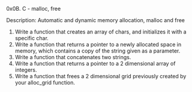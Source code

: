 0x0B. C - malloc, free

Description: Automatic and dynamic memory allocation, malloc and free

1. Write a function that creates an array of chars, and initializes it with a specific char.
2. Write a function that returns a pointer to a newly allocated space in memory, which contains a copy of the string given as a parameter.
3. Write a function that concatenates two strings.
4. Write a function that returns a pointer to a 2 dimensional array of integers.
5. Write a function that frees a 2 dimensional grid previously created by your alloc_grid function.
